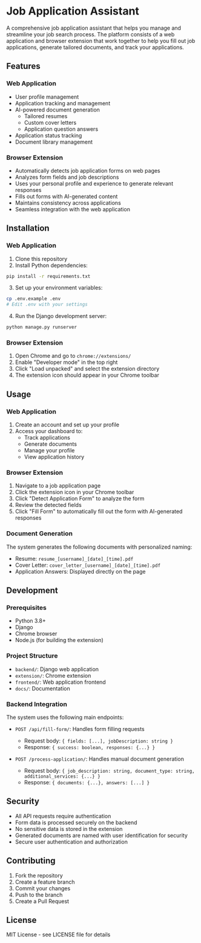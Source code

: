 # Job Application Assistant

A comprehensive job application assistant that helps you manage and streamline your job search process. The platform consists of a web application and browser extension that work together to help you fill out job applications, generate tailored documents, and track your applications.

## Features

### Web Application
- User profile management
- Application tracking and management
- AI-powered document generation
  - Tailored resumes
  - Custom cover letters
  - Application question answers
- Application status tracking
- Document library management

### Browser Extension
- Automatically detects job application forms on web pages
- Analyzes form fields and job descriptions
- Uses your personal profile and experience to generate relevant responses
- Fills out forms with AI-generated content
- Maintains consistency across applications
- Seamless integration with the web application

## Installation

### Web Application
1. Clone this repository
2. Install Python dependencies:
```bash
pip install -r requirements.txt
```
3. Set up your environment variables:
```bash
cp .env.example .env
# Edit .env with your settings
```
4. Run the Django development server:
```bash
python manage.py runserver
```

### Browser Extension
1. Open Chrome and go to `chrome://extensions/`
2. Enable "Developer mode" in the top right
3. Click "Load unpacked" and select the extension directory
4. The extension icon should appear in your Chrome toolbar

## Usage

### Web Application
1. Create an account and set up your profile
2. Access your dashboard to:
   - Track applications
   - Generate documents
   - Manage your profile
   - View application history

### Browser Extension
1. Navigate to a job application page
2. Click the extension icon in your Chrome toolbar
3. Click "Detect Application Form" to analyze the form
4. Review the detected fields
5. Click "Fill Form" to automatically fill out the form with AI-generated responses

### Document Generation
The system generates the following documents with personalized naming:
- Resume: `resume_[username]_[date]_[time].pdf`
- Cover Letter: `cover_letter_[username]_[date]_[time].pdf`
- Application Answers: Displayed directly on the page

## Development

### Prerequisites
- Python 3.8+
- Django
- Chrome browser
- Node.js (for building the extension)

### Project Structure
- `backend/`: Django web application
- `extension/`: Chrome extension
- `frontend/`: Web application frontend
- `docs/`: Documentation

### Backend Integration

The system uses the following main endpoints:

- `POST /api/fill-form/`: Handles form filling requests
  - Request body: `{ fields: [...], jobDescription: string }`
  - Response: `{ success: boolean, responses: {...} }`

- `POST /process-application/`: Handles manual document generation
  - Request body: `{ job_description: string, document_type: string, additional_services: {...} }`
  - Response: `{ documents: {...}, answers: [...] }`

## Security

- All API requests require authentication
- Form data is processed securely on the backend
- No sensitive data is stored in the extension
- Generated documents are named with user identification for security
- Secure user authentication and authorization

## Contributing

1. Fork the repository
2. Create a feature branch
3. Commit your changes
4. Push to the branch
5. Create a Pull Request

## License

MIT License - see LICENSE file for details 